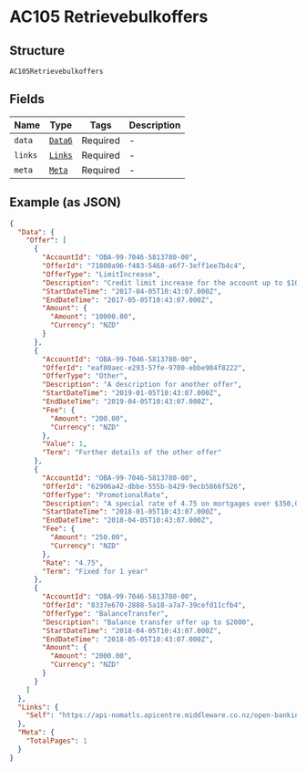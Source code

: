 
# AC105 Retrievebulkoffers

## Structure

`AC105Retrievebulkoffers`

## Fields

| Name | Type | Tags | Description |
|  --- | --- | --- | --- |
| `data` | [`Data6`](../../doc/models/data-6.md) | Required | - |
| `links` | [`Links`](../../doc/models/links.md) | Required | - |
| `meta` | [`Meta`](../../doc/models/meta.md) | Required | - |

## Example (as JSON)

```json
{
  "Data": {
    "Offer": [
      {
        "AccountId": "OBA-99-7046-5813780-00",
        "OfferId": "71800a96-f483-5468-a6f7-3eff1ee7b4c4",
        "OfferType": "LimitIncrease",
        "Description": "Credit limit increase for the account up to $10000.00",
        "StartDateTime": "2017-04-05T10:43:07.000Z",
        "EndDateTime": "2017-05-05T10:43:07.000Z",
        "Amount": {
          "Amount": "10000.00",
          "Currency": "NZD"
        }
      },
      {
        "AccountId": "OBA-99-7046-5813780-00",
        "OfferId": "eaf80aec-e293-57fe-9700-ebbe984f8222",
        "OfferType": "Other",
        "Description": "A description for another offer",
        "StartDateTime": "2019-01-05T10:43:07.000Z",
        "EndDateTime": "2019-04-05T10:43:07.000Z",
        "Fee": {
          "Amount": "200.00",
          "Currency": "NZD"
        },
        "Value": 1,
        "Term": "Further details of the other offer"
      },
      {
        "AccountId": "OBA-99-7046-5813780-00",
        "OfferId": "62906a42-dbbe-555b-b429-9ecb5866f526",
        "OfferType": "PromotionalRate",
        "Description": "A special rate of 4.75 on mortgages over $350,000",
        "StartDateTime": "2018-01-05T10:43:07.000Z",
        "EndDateTime": "2018-04-05T10:43:07.000Z",
        "Fee": {
          "Amount": "250.00",
          "Currency": "NZD"
        },
        "Rate": "4.75",
        "Term": "Fixed for 1 year"
      },
      {
        "AccountId": "OBA-99-7046-5813780-00",
        "OfferId": "8337e670-2888-5a18-a7a7-39cefd11cfb4",
        "OfferType": "BalanceTransfer",
        "Description": "Balance transfer offer up to $2000",
        "StartDateTime": "2018-04-05T10:43:07.000Z",
        "EndDateTime": "2018-05-05T10:43:07.000Z",
        "Amount": {
          "Amount": "2000.00",
          "Currency": "NZD"
        }
      }
    ]
  },
  "Links": {
    "Self": "https://api-nomatls.apicentre.middleware.co.nz/open-banking-nz/v2.3/offers"
  },
  "Meta": {
    "TotalPages": 1
  }
}
```

